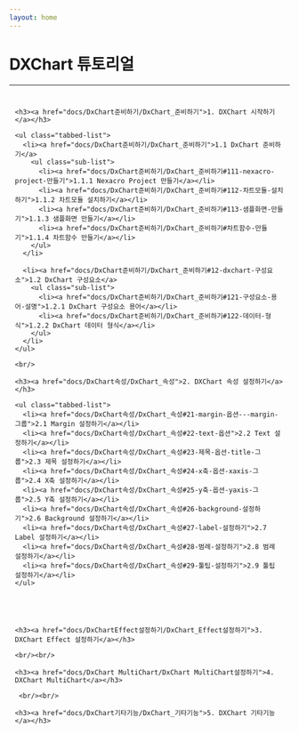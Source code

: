 ```yaml
---
layout: home
---
```



<h1> DXChart 튜토리얼</h1>
<hr/>
<div class="toc-columns">


<div class="toc-column">
  
    <h3><a href="docs/DxChart준비하기/DxChart_준비하기">1. DXChart 시작하기</a></h3>
    
    <ul class="tabbed-list">
      <li><a href="docs/DxChart준비하기/DxChart_준비하기">1.1 DxChart 준비하기</a>
        <ul class="sub-list">
          <li><a href="docs/DxChart준비하기/DxChart_준비하기#111-nexacro-project-만들기">1.1.1 Nexacro Project 만들기</a></li>
          <li><a href="docs/DxChart준비하기/DxChart_준비하기#112-차트모듈-설치하기">1.1.2 차트모듈 설치하기</a></li>
          <li><a href="docs/DxChart준비하기/DxChart_준비하기#113-샘플화면-만들기">1.1.3 샘플화면 만들기</a></li>
          <li><a href="docs/DxChart준비하기/DxChart_준비하기#차트함수-만들기">1.1.4 차트함수 만들기</a></li>
        </ul>
      </li>
  
      <li><a href="docs/DxChart준비하기/DxChart_준비하기#12-dxchart-구성요소">1.2 DxChart 구성요소</a>
        <ul class="sub-list">
          <li><a href="docs/DxChart준비하기/DxChart_준비하기#121-구성요소-용어-설명">1.2.1 DxChart 구성요소 용어</a></li>
          <li><a href="docs/DxChart준비하기/DxChart_준비하기#122-데이터-형식">1.2.2 DxChart 데이터 형식</a></li>
        </ul>
      </li>
    </ul>

    <br/>

    <h3><a href="docs/DxChart속성/DxChart_속성">2. DXChart 속성 설정하기</a></h3>
  
    <ul class="tabbed-list">
      <li><a href="docs/DxChart속성/DxChart_속성#21-margin-옵션---margin-그룹">2.1 Margin 설정하기</a></li>
      <li><a href="docs/DxChart속성/DxChart_속성#22-text-옵션">2.2 Text 설정하기</a></li>
      <li><a href="docs/DxChart속성/DxChart_속성#23-제목-옵션-title-그룹">2.3 제목 설정하기</a></li>
      <li><a href="docs/DxChart속성/DxChart_속성#24-x축-옵션-xaxis-그룹">2.4 X축 설정하기</a></li>
      <li><a href="docs/DxChart속성/DxChart_속성#25-y축-옵션-yaxis-그룹">2.5 Y축 설정하기</a></li>
      <li><a href="docs/DxChart속성/DxChart_속성#26-background-설정하기">2.6 Background 설정하기</a></li>
      <li><a href="docs/DxChart속성/DxChart_속성#27-label-설정하기">2.7 Label 설정하기</a></li>
      <li><a href="docs/DxChart속성/DxChart_속성#28-범례-설정하기">2.8 범례 설정하기</a></li>
      <li><a href="docs/DxChart속성/DxChart_속성#29-툴팁-설정하기">2.9 툴팁 설정하기</a></li>
    </ul>
  
  </div>

  <div class="toc-column">
  
    <h3><a href="docs/DxChartEffect설정하기/DxChart_Effect설정하기">3. DXChart Effect 설정하기</a></h3>

    <br/><br/>

    <h3><a href="docs/DxChart MultiChart/DxChart MultiChart설정하기">4. DXChart MultiChart</a></h3>

     <br/><br/>

    <h3><a href="docs/DxChart기타기능/DxChart_기타기능">5. DXChart 기타기능</a></h3>    
  
  </div>

</div>

<style>
  .toc-columns {
    display: flex;
    flex-wrap: wrap;
    gap: 20px;
  }
  
  .toc-column {
    flex: 1 1 45%;
    padding: 10px;
  }
  
  .toc-column h3 {
    font-weight: bold;
    font-size: 1.4rem;
    margin-bottom: 0.8rem;
    color: #2c3e50;
  }
  
  .toc-column ul {
    margin-top: 0.5rem;
    margin-bottom: 0.5rem;
    list-style-type: none;
    padding-left: 0;
  }
  
  .toc-column li {
    margin-bottom: 0.3rem;
    color: #666;
  }
  
  .toc-column a {
    text-decoration: none;
    color: #333;
  }

 .toc-column a:hover{
   font-weight: 800;
    color: #333;
  }

  .tabbed-list > li {
    margin-left: 30px;
    margin-bottom: 20px;
  } 

  .sub-list > li {
    margin-left: 30px;
    margin-bottom: 10px;
  }
</style>    
